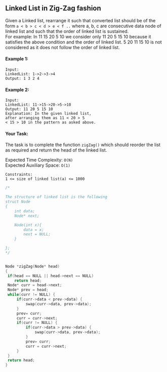 ## Linked List in Zig-Zag fashion

Given a Linked list, rearrange it such that converted list should be of the form `a < b > c < d > e < f ..` where a, b, c are consecutive data node of linked list and such that the order of linked list is sustained.  
For example: In 11 15 20 5 10 we consider only 11 20 5 15 10 because it satisfies the above condition and the order of linked list. 5 20 11 15 10 is not considered as it does not follow the order of linked list.

#### Example 1:

```
Input:
LinkedList: 1->2->3->4
Output: 1 3 2 4
```

#### Example 2:

```
Input:
LinkedList: 11->15->20->5->10
Output: 11 20 5 15 10
Explanation: In the given linked list,
after arranging them as 11 < 20 > 5
< 15 > 10 in the pattern as asked above.
```

#### Your Task:

The task is to complete the function `zigZag()` which should reorder the list as required and return the head of the linked list.

Expected Time Complexity: `O(N)`  
Expected Auxiliary Space: `O(1)`

```
Constraints:
1 <= size of linked list(a) <= 1000
```

```c++
/*

The structure of linked list is the following
struct Node
{
    int data;
    Node* next;

    Node(int x){
        data = x;
        next = NULL;
    }

};
*/


Node *zigZag(Node* head)
{
 if(head == NULL || head->next == NULL)
    return head;
 Node* curr = head->next;
 Node* prev = head;
 while(curr != NULL) {
     if(curr->data < prev->data) {
         swap(curr->data, prev->data);
     }
     prev= curr;
     curr = curr->next;
     if(curr != NULL) {
         if(curr->data > prev->data) {
             swap(curr->data, prev->data);
         }
         prev= curr;
         curr = curr->next;
     }
 }
 return head;
}
```
